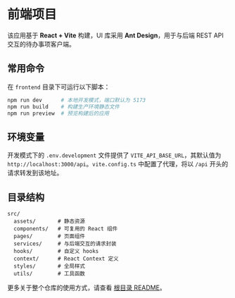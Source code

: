 # 前端项目

该应用基于 **React + Vite** 构建，UI 库采用 **Ant Design**，用于与后端 REST API 交互的待办事项客户端。

## 常用命令

在 `frontend` 目录下可运行以下脚本：

```bash
npm run dev      # 本地开发模式，端口默认为 5173
npm run build    # 构建生产环境静态文件
npm run preview  # 预览构建后的应用
```

## 环境变量

开发模式下的 `.env.development` 文件提供了 `VITE_API_BASE_URL`，其默认值为 `http://localhost:3000/api`。`vite.config.ts` 中配置了代理，将以 `/api` 开头的请求转发到该地址。

## 目录结构

```text
src/
  assets/       # 静态资源
  components/   # 可复用的 React 组件
  pages/        # 页面组件
  services/     # 与后端交互的请求封装
  hooks/        # 自定义 hooks
  context/      # React Context 定义
  styles/       # 全局样式
  utils/        # 工具函数
```

更多关于整个仓库的使用方式，请查看 [根目录 README](../README.md)。
